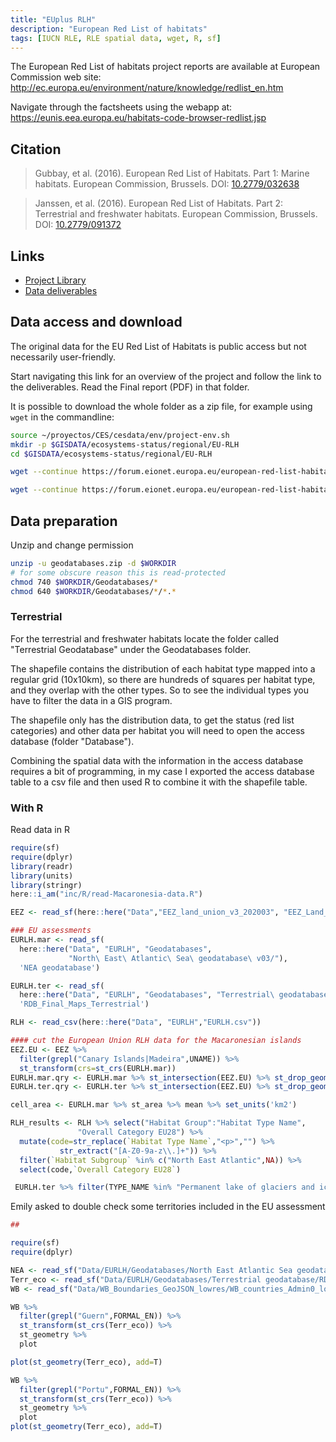 ```yaml
---
title: "EUplus RLH"
description: "European Red List of habitats"
tags: [IUCN RLE, RLE spatial data, wget, R, sf]
---
```


The European Red List of habitats project reports are available at European Commission web site: http://ec.europa.eu/environment/nature/knowledge/redlist_en.htm

Navigate through the factsheets using the webapp at: https://eunis.eea.europa.eu/habitats-code-browser-redlist.jsp

## Citation

> Gubbay, et al. (2016). European Red List of Habitats. Part 1: Marine habitats. European Commission, Brussels. DOI: [10.2779/032638](https://doi.org/10.2779/032638)

> Janssen, et al. (2016). European Red List of Habitats. Part 2: Terrestrial and
freshwater habitats. European Commission, Brussels. DOI: [10.2779/091372](https://doi.org/10.2779/091372)

## Links

- [Project Library](https://forum.eionet.europa.eu/european-red-list-habitats/library)
- [Data deliverables](https://forum.eionet.europa.eu/european-red-list-habitats/library/project-deliverables-data)


## Data access and download

The original data for the EU Red List of Habitats is public access but not necessarily user-friendly. 

Start navigating this link for an overview of the project and follow the link to the deliverables. Read the Final report (PDF) in that folder.

It is possible to download the whole folder as a zip file, for example using `wget` in the commandline:

```sh
source ~/proyectos/CES/cesdata/env/project-env.sh
mkdir -p $GISDATA/ecosystems-status/regional/EU-RLH
cd $GISDATA/ecosystems-status/regional/EU-RLH

wget --continue https://forum.eionet.europa.eu/european-red-list-habitats/library/project-deliverables-data/geodatabases/zip_export/do_export --output-document=geodatabases.zip

wget --continue https://forum.eionet.europa.eu/european-red-list-habitats/library/project-deliverables-data/database/zip_export/do_export --output-document=database.zip

```

## Data preparation

Unzip and change permission

```sh
unzip -u geodatabases.zip -d $WORKDIR
# for some obscure reason this is read-protected
chmod 740 $WORKDIR/Geodatabases/*
chmod 640 $WORKDIR/Geodatabases/*/*.*
```

### Terrestrial

For the terrestrial and freshwater habitats locate the folder called "Terrestrial Geodatabase" under the Geodatabases folder.

The shapefile contains the distribution of each habitat type mapped into a regular grid (10x10km), so there are hundreds of squares per habitat type, and they overlap with the other types. So to see the individual types you have to filter the data in a GIS program.

The shapefile only has the distribution data, to get the status (red list categories) and other data per habitat you will need to open the access database (folder "Database").

Combining the spatial data with the information in the access database requires a bit of programming, in my case I exported the access database table to a csv file and then used R to combine it with the shapefile table.

### With R



Read data in R


```r
require(sf)
require(dplyr)
library(readr)
library(units)
library(stringr)
here::i_am("inc/R/read-Macaronesia-data.R")

EEZ <- read_sf(here::here("Data","EEZ_land_union_v3_202003", "EEZ_Land_v3_202030.shp"))

### EU assessments
EURLH.mar <- read_sf(
  here::here("Data", "EURLH", "Geodatabases", 
             "North\ East\ Atlantic\ Sea\ geodatabase\ v03/"), 
  'NEA geodatabase')

EURLH.ter <- read_sf(
  here::here("Data", "EURLH", "Geodatabases", "Terrestrial\ geodatabase"), 
  'RDB_Final_Maps_Terrestrial')

RLH <- read_csv(here::here("Data", "EURLH","EURLH.csv"))

#### cut the European Union RLH data for the Macaronesian islands
EEZ.EU <- EEZ %>% 
  filter(grepl("Canary Islands|Madeira",UNAME)) %>% 
  st_transform(crs=st_crs(EURLH.mar))
EURLH.mar.qry <- EURLH.mar %>% st_intersection(EEZ.EU) %>% st_drop_geometry()
EURLH.ter.qry <- EURLH.ter %>% st_intersection(EEZ.EU) %>% st_drop_geometry()

cell_area <- EURLH.mar %>% st_area %>% mean %>% set_units('km2')

RLH_results <- RLH %>% select("Habitat Group":"Habitat Type Name",
               "Overall Category EU28") %>% 
  mutate(code=str_replace(`Habitat Type Name`,"<p>","") %>% 
           str_extract("[A-Z0-9a-z\\.]+")) %>% 
  filter(`Habitat Subgroup` %in% c("North East Atlantic",NA)) %>%
  select(code,`Overall Category EU28`)

 EURLH.ter %>% filter(TYPE_NAME %in% "Permanent lake of glaciers and ice sheets") %>% st_geometry() %>% st_union()

```



Emily asked to double check some territories included in the EU assessment


```r
## 

require(sf)
require(dplyr)

NEA <- read_sf("Data/EURLH/Geodatabases/North East Atlantic Sea geodatabase v03/NEA geodatabase.shp")
Terr_eco <- read_sf("Data/EURLH/Geodatabases/Terrestrial geodatabase/RDB_Final_Maps_Terrestrial.shp")
WB <- read_sf("Data/WB_Boundaries_GeoJSON_lowres/WB_countries_Admin0_lowres.geojson")

WB %>% 
  filter(grepl("Guern",FORMAL_EN)) %>% 
  st_transform(st_crs(Terr_eco)) %>% 
  st_geometry %>% 
  plot

plot(st_geometry(Terr_eco), add=T)

WB %>% 
  filter(grepl("Portu",FORMAL_EN)) %>% 
  st_transform(st_crs(Terr_eco)) %>% 
  st_geometry %>% 
  plot
plot(st_geometry(Terr_eco), add=T)
```